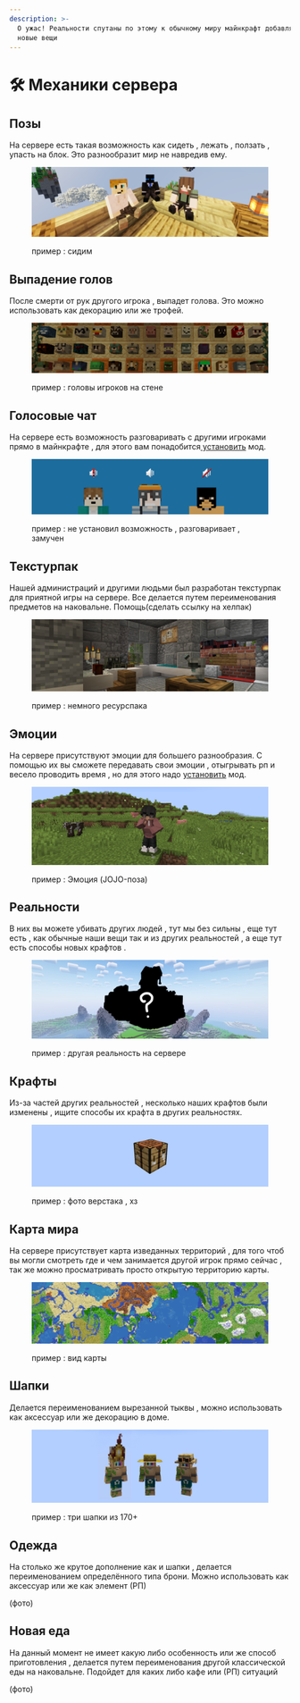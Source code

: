 ```yaml
---
description: >-
  О ужас! Реальности спутаны по этому к обычному миру майнкрафт добавляются
  новые вещи
---
```


# 🛠 Механики сервера

## Позы

На сервере есть такая возможность как сидеть  , лежать , ползать , упасть на блок. Это разнообразит  мир не навредив ему.

<figure><img src="../../.gitbook/assets/image (1) (1).png" alt=""><figcaption><p>пример : сидим</p></figcaption></figure>

## Выпадение голов

После смерти от рук другого игрока , выпадет голова. Это можно использовать как декорацию или же трофей.

<figure><img src="../../.gitbook/assets/image (3) (1).png" alt=""><figcaption><p>пример : головы игроков на стене</p></figcaption></figure>

## Голосовые чат

На сервере есть возможность разговаривать с другими игроками прямо в майнкрафте , для этого вам понадобится[ установить](../../vazhno/mody.md#plasmovoice) мод.

<figure><img src="../../.gitbook/assets/image (1) (2).png" alt=""><figcaption><p>пример : не установил возможность , разговаривает , замучен</p></figcaption></figure>

## Текстурпак

Нашей администраций и другими людьми был разработан текстурпак для приятной игры на сервере. Все делается путем переименования предметов на наковальне. Помощь(сделать ссылку на хелпак)&#x20;

<figure><img src="../../.gitbook/assets/image (2) (1).png" alt=""><figcaption><p>пример : немного ресурспака</p></figcaption></figure>

## Эмоции

На сервере присутствуют эмоции для большего разнообразия. С помощью их вы сможете передавать свои эмоции , отыгрывать рп и весело проводить время , но для этого надо [установить](../../problemy/mody.md#emotecraft) мод.

<figure><img src="../../.gitbook/assets/image (5).png" alt=""><figcaption><p>пример : Эмоция (JOJO-поза) </p></figcaption></figure>

## Реальности

В них вы можете убивать других людей , тут мы без сильны , еще тут есть , как обычные наши вещи так и из других реальностей , а еще тут есть способы новых крафтов .

<figure><img src="../../.gitbook/assets/69_20230110000730.png" alt=""><figcaption><p>пример : другая реальность на сервере</p></figcaption></figure>

## Крафты&#x20;

Из-за частей других реальностей , несколько наших крафтов были изменены , ищите способы их крафта в других реальностях.

<figure><img src="../../.gitbook/assets/image (2).png" alt=""><figcaption><p>пример : фото верстака , хз</p></figcaption></figure>

## Карта мира

На сервере присутствует карта изведанных территорий , для того чтоб вы могли смотреть где и чем занимается другой игрок прямо сейчас , так же можно просматривать просто открытую территорию карты.

<figure><img src="../../.gitbook/assets/image (1).png" alt=""><figcaption><p>пример : вид карты</p></figcaption></figure>

## Шапки

Делается переименованием вырезанной тыквы , можно использовать как аксессуар или же декорацию в доме.

<figure><img src="../../.gitbook/assets/IMG_6842.JPEG" alt=""><figcaption><p>пример : три шапки из 170+</p></figcaption></figure>



## Одежда

На столько же крутое дополнение как и шапки , делается переименованием определённого типа брони. Можно использовать как аксессуар или же как элемент (РП)

(фото)

## Новая еда

На данный момент не имеет какую либо особенность или же способ приготовления , делается путем переименования другой классической еды на наковальне. Подойдет для каких либо кафе или (РП) ситуаций&#x20;

(фото)

